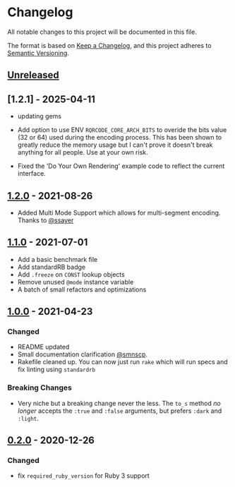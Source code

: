 # Changelog

All notable changes to this project will be documented in this file.

The format is based on [Keep a Changelog](https://keepachangelog.com/en/1.0.0/),
and this project adheres to [Semantic Versioning](https://semver.org/spec/v2.0.0.html).

## [Unreleased]

## [1.2.1] - 2025-04-11

- updating gems

- Add option to use ENV `RQRCODE_CORE_ARCH_BITS` to overide the bits value (32 or 64) used during the encoding process.
  This has been shown to greatly reduce the memory usage but I can't prove it doesn't break anything for all people.
  Use at your own risk.

- Fixed the 'Do Your Own Rendering' example code to reflect the current interface.

## [1.2.0] - 2021-08-26

- Added Multi Mode Support which allows for multi-segment encoding. Thanks to [@ssayer](https://github.com/ssayer)

## [1.1.0] - 2021-07-01

- Add a basic benchmark file
- Add standardRB badge
- Add `.freeze` on `CONST` lookup objects
- Remove unused `@mode` instance variable
- A batch of small refactors and optimizations

## [1.0.0] - 2021-04-23

### Changed

- README updated
- Small documentation clarification [@smnscp](https://github.com/smnscp).
- Rakefile cleaned up. You can now just run `rake` which will run specs and fix linting using `standardrb`

### Breaking Changes

- Very niche but a breaking change never the less. The `to_s` method *no longer* accepts the `:true` and `:false` arguments, but prefers `:dark` and `:light`.

## [0.2.0] - 2020-12-26

### Changed

- fix `required_ruby_version` for Ruby 3 support

[unreleased]: https://github.com/whomwah/rqrcode_core/compare/v1.2.0...HEAD
[1.2.0]: https://github.com/whomwah/rqrcode_core/compare/v1.1.0...v1.2.0
[1.1.0]: https://github.com/whomwah/rqrcode_core/compare/v1.0.0...v1.1.0
[1.0.0]: https://github.com/whomwah/rqrcode_core/compare/v0.2.0...v1.0.0
[0.2.0]: https://github.com/whomwah/rqrcode_core/compare/v0.1.2...v0.2.0
